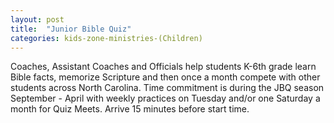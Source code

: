 ```yaml
---
layout: post
title:  "Junior Bible Quiz"
categories: kids-zone-ministries-(Children)
---
```


Coaches, Assistant Coaches and Officials help students K-6th grade learn Bible facts, memorize Scripture and then once a month compete with other students across North Carolina. Time commitment is during the JBQ season September - April with weekly practices on Tuesday and/or one Saturday a month for Quiz Meets. Arrive 15 minutes before start time. 